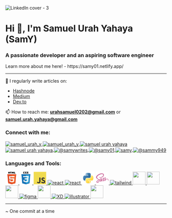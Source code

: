 ![LinkedIn cover - 3](https://github.com/user-attachments/assets/c1b4c028-e3d7-4c8f-9364-4ccd3a6dc581)

<h1>Hi 👋, I'm Samuel Urah Yahaya (SamY)</h1>
<h3>A passionate developer and an aspiring software engineer</h3>
<p>Learn more about me here! - https://samy01.netlify.app/</p>

---

📝 I regularly write articles on:
  - [Hashnode](https://samywrites.hashnode.dev/)
  - [Medium](https://samywrites.medium.com/)
  - [Dev.to](https://dev.to/samy)

📫 How to reach me: **urahsamuel0202@gmail.com** or **samuel.urah.yahaya@gmail.com**

<h3 align="left">Connect with me:</h3>
<p align="left">
	 <a href="https://twitter.com/I_am_SamY01" target="blank">
    <img align="center" src="https://raw.githubusercontent.com/rahuldkjain/github-profile-readme-generator/master/src/images/icons/Social/twitter.svg" alt="samuel_urah_y" height="30" width="40" />
  </a>
	 <a href="https://instagram.com/I_am_SamY.01" target="blank">
    <img align="center" src="https://www.svgrepo.com/show/452229/instagram-1.svg" alt="samuel_urah_y" height="30" width="40" />
  </a>
	<a href="https://fb.com/samuel urah yahaya" target="blank">
    <img align="center" src="https://raw.githubusercontent.com/rahuldkjain/github-profile-readme-generator/master/src/images/icons/Social/facebook.svg" alt="samuel urah yahaya" height="30" width="40" />
  </a>
	<a href="https://linkedin.com/in/samuel urah yahaya" target="blank">
    <img align="center" src="https://raw.githubusercontent.com/rahuldkjain/github-profile-readme-generator/master/src/images/icons/Social/linked-in-alt.svg" alt="samuel urah yahaya" height="30" width="40" />
  </a>
	<a href="https://medium.com/@samywrites" target="blank">
    <img align="center" src="https://raw.githubusercontent.com/rahuldkjain/github-profile-readme-generator/master/src/images/icons/Social/medium.svg" alt="@samywrites" height="30" width="40" />
  </a>
	 <a href="https://hashnode.com/@samy01" target="blank">
    <img align="center" src="https://www.svgrepo.com/show/353859/hashnode-icon.svg" alt="@samy01" height="30" width="40" />
  </a>
	 <a href="https://dev.to/samy" target="blank">
    <img align="center" src="https://raw.githubusercontent.com/rahuldkjain/github-profile-readme-generator/master/src/images/icons/Social/devto.svg" alt="samy" height="30" width="40" />
  </a>
  <a href="https://codepen.io/@sammy949" target="blank">
    <img align="center" src="https://raw.githubusercontent.com/rahuldkjain/github-profile-readme-generator/master/src/images/icons/Social/codepen.svg" alt="@sammy949" height="30" width="40" />
  </a>
</p>

<h3 align="left">Languages and Tools:</h3>
<p align="left"> 
  <a href="https://www.w3.org/html/" target="_blank" rel="noreferrer">
    <img src="https://raw.githubusercontent.com/devicons/devicon/master/icons/html5/html5-original-wordmark.svg" alt="html5" width="40" height="40"/>
  </a>
  <a href="https://www.w3schools.com/css/" target="_blank" rel="noreferrer">
    <img src="https://raw.githubusercontent.com/devicons/devicon/master/icons/css3/css3-original-wordmark.svg" alt="css3" width="40" height="40"/>
  </a>

  <a href="https://developer.mozilla.org/en-US/docs/Web/JavaScript" target="_blank" rel="noreferrer">
    <img src="https://raw.githubusercontent.com/devicons/devicon/master/icons/javascript/javascript-original.svg" alt="javascript" width="40" height="40"/>
  </a>
    <a href="https://reactjs.org/" target="_blank" rel="noreferrer">
    <img src="https://cdn.jsdelivr.net/gh/devicons/devicon@latest/icons/react/react-original.svg" alt="react" width="40" height="40"/>        
  </a>
  <a href="https://nextjs.org/" target="_blank" rel="noreferrer">
    <img src="https://cdn.jsdelivr.net/gh/devicons/devicon@latest/icons/nextjs/nextjs-original.svg" alt="react" width="40" height="40"/>
  </a>
  
  <a href="https://www.python.org" target="_blank" rel="noreferrer">
    <img src="https://raw.githubusercontent.com/devicons/devicon/master/icons/python/python-original.svg" alt="python" width="40" height="40"/>
  </a>
  <a href="https://sass-lang.com" target="_blank" rel="noreferrer">
    <img src="https://raw.githubusercontent.com/devicons/devicon/master/icons/sass/sass-original.svg" alt="sass" width="40" height="40"/>
  </a>
  <a href="https://tailwindcss.com/" target="_blank" rel="noreferrer">
    <img src="https://www.vectorlogo.zone/logos/tailwindcss/tailwindcss-icon.svg" alt="tailwind" width="40" height="40"/>
  </a>
  
  <a href="https://getbootstrap.com" target="_blank" rel="noreferrer">
    <img src="https://cdn.jsdelivr.net/gh/devicons/devicon@latest/icons/bootstrap/bootstrap-original.svg" width="40" height="40"/>
  </a>
  <a href="https://code.visualstudio.com/" target="_blank" rel="noreferrer">
    <img src="https://cdn.jsdelivr.net/gh/devicons/devicon@latest/icons/vscode/vscode-original.svg" width="40" height="40"/>
  </a>
  <a href="https://git-scm.com/" target="_blank" rel="noreferrer">
    <img src="https://cdn.jsdelivr.net/gh/devicons/devicon@latest/icons/git/git-original.svg" width="40" height="40"/>
    
  </a>
         
  <a href="https://www.figma.com/" target="_blank" rel="noreferrer">
    <img src="https://www.vectorlogo.zone/logos/figma/figma-icon.svg" alt="figma" width="40" height="40"/>
  </a>
  <a href="https://www.photoshop.com/en" target="_blank" rel="noreferrer">
    <img src="https://cdn.jsdelivr.net/gh/devicons/devicon@latest/icons/photoshop/photoshop-original.svg" width="40" height="40"/>
  </a>
  <a href="https://www.adobe.com/products/xd.html" target="_blank" rel="noreferrer">
    <img src="https://cdn.jsdelivr.net/gh/devicons/devicon@latest/icons/xd/xd-original.svg" alt="XD" width="40" height="40"/>
  </a>
    <a href="https://www.adobe.com/in/products/illustrator.html" target="_blank" rel="noreferrer">
    <img src="https://www.vectorlogo.zone/logos/adobe_illustrator/adobe_illustrator-icon.svg" alt="illustrator" width="40" height="40"/>
  </a>
  </a>
    <a href="https://www.canva.com" target="_blank" rel="noreferrer">
      <img src="https://cdn.jsdelivr.net/gh/devicons/devicon@latest/icons/canva/canva-original.svg" width="40" height="40"/>
  </a>
</p>

---
~ One commit at a time
